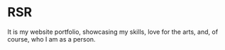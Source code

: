 # RSR
It is my website portfolio, showcasing my skills, love for the arts, and, of course, who I am as a person.
